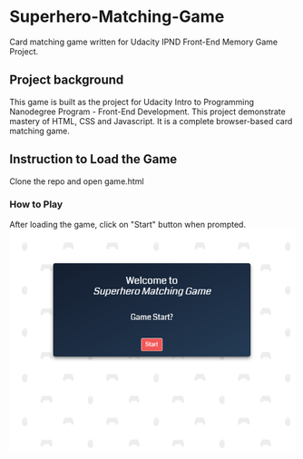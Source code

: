 # Superhero-Matching-Game
Card matching game written for Udacity IPND Front-End Memory Game Project.

## Project background
This game is built as the project for Udacity Intro to Programming Nanodegree Program - Front-End Development. This project demonstrate mastery of HTML, CSS and Javascript. It is a complete browser-based card matching game.

## Instruction to Load the Game
Clone the repo and open game.html

### How to Play
After loading the game, click on "Start" button when prompted.
![Start screen](screenshot/startScreen.PNG "start screen")
